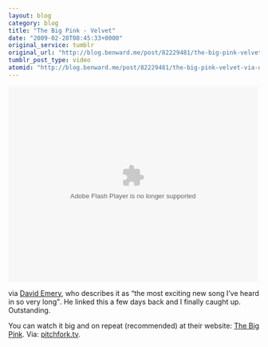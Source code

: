 ```yaml
---
layout: blog
category: blog
title: "The Big Pink - Velvet"
date: "2009-02-28T08:45:33+0000"
original_service: tumblr
original_url: "http://blog.benward.me/post/82229481/the-big-pink-velvet-via-david"
tumblr_post_type: video
atomid: "http://blog.benward.me/post/82229481/the-big-pink-velvet-via-david"
---
```

<object width="500" height="393"><param name="allowfullscreen" value="true" /><param name="movie" value="http://video.pitchfork.tv/mediaplayer.swf" /><param name="flashvars" value="file=http://pitchfork.tv/node/3084/embed.xml" /><embed src="http://video.pitchfork.tv/mediaplayer.swf" type="application/x-shockwave-flash" flashvars="file=http://pitchfork.tv/node/3084/embed.xml" allowfullscreen="true" width="500" height="393"></embed></object>

via [David Emery](http://de-online.co.uk), who describes it as <q>the most exciting new song I’ve heard in so very long</q>. He linked this a few days back and I finally caught up. Outstanding.

You can watch it big and on repeat (recommended) at their website: [The Big Pink](http://musicfromthebigpink.com/).
Via: [pitchfork.tv](http://pitchfork.tv/videos/the-big-pink-velvet).